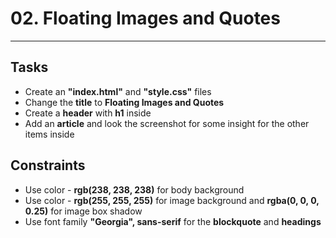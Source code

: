 # 02. Floating Images and Quotes

---
## Tasks
 * Create an **"index.html"** and **"style.css"** files
 * Change the **title** to **Floating Images and Quotes**
 * Create a **header** with **h1** inside
 * Add an **article**  and look the screenshot for some insight for the other items inside
 
## Constraints
 * Use color - **rgb(238, 238, 238)** for body background
 * Use color - **rgb(255, 255, 255)** for image background and **rgba(0, 0, 0, 0.25)** for image box shadow
 * Use font family **"Georgia", sans-serif** for the **blockquote** and **headings**

